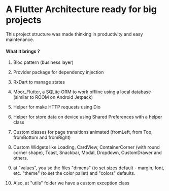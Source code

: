 # A Flutter Architecture ready for big projects

This project structure was made thinking in productivity and easy maintenance.

#### What it brings ?

1. Bloc pattern (business layer)

2. Provider package for dependency injection

3. RxDart to manage states 

4. Moor_Flutter, a SQLite ORM to work offline using a local database (similar to ROOM on Android Jetpack)

5. Helper for make HTTP requests using Dio

6. Helper for store data on device using Shared Preferences with a helper class

7. Custom classes for page transitions animated (fromLeft, from Top, fromBottom and fromRight)

8. Custom Widgets like Loading, CardView, ContainerCorner (with round corner shape), Toast, Snackbar, Modal, Dropdown, CustomDrawer and others.

9. at "values", you se the files "dimens" (to set sizes default - margin, font, etc. "theme" (to set the color pallet) and "colors" defaults. 

10. Also, at "utils" folder we have a custom exception class